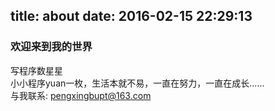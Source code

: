 title: about
date: 2016-02-15 22:29:13
---
### 欢迎来到我的世界
写程序数星星    
小小程序yuan一枚，生活本就不易，一直在努力，一直在成长......    
与我联系: pengxingbupt@163.com    

